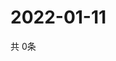 # 2022-01-11
  共 0条

  <!-- BEGIN -->
  <!-- 最后更新时间Tue Jan 11 2022 15:08:29 GMT+0000 (Coordinated Universal Time) -->
  
  <!-- END -->
  
  